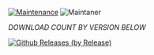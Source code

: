 [![Maintenance](https://img.shields.io/badge/Maintained%3F-yes-green.svg)](https://GitHub.com/Naereen/StrapDown.js/graphs/commit-activity)   ![Maintaner](https://img.shields.io/badge/maintainer-Rabin-blue)

*DOWNLOAD COUNT BY VERSION BELOW*

[![Github Releases (by Release)](https://img.shields.io/github/downloads/HyconOS-Releases/tulip/v4.5/total.svg)](https://github.com/HyconOS-Releases/tulip/releases)
